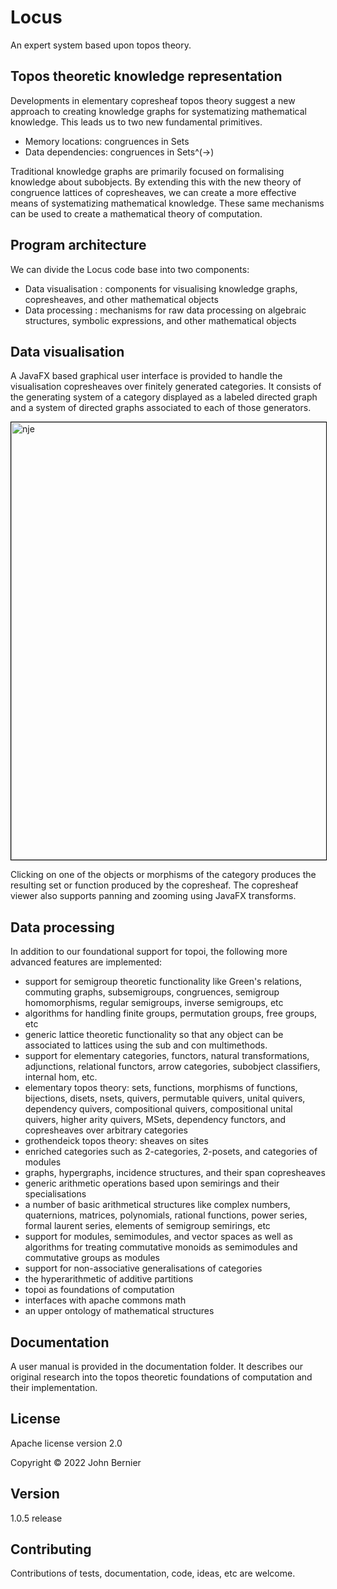 # Locus
An expert system based upon topos theory.

## Topos theoretic knowledge representation
Developments in elementary copresheaf topos theory suggest a new approach to creating knowledge graphs for systematizing mathematical knowledge. This leads us to two new fundamental primitives.

- Memory locations: congruences in Sets
- Data dependencies: congruences in Sets^(->)

Traditional knowledge graphs are primarily focused on formalising knowledge about subobjects. By extending this with the new theory of congruence lattices of copresheaves, we can create a more effective means of systematizing mathematical knowledge. These same mechanisms can be used to create a mathematical theory of computation.

## Program architecture
We can divide the Locus code base into two components:

* Data visualisation : components for visualising knowledge graphs, copresheaves, and other mathematical objects
* Data processing : mechanisms for raw data processing on algebraic structures, symbolic expressions, and other mathematical objects

## Data visualisation
A JavaFX based graphical user interface is provided to handle the visualisation copresheaves over finitely generated categories. It consists of the generating system of a category displayed as a labeled directed graph and a system of directed graphs associated to each of those generators.

<img width="700" alt="nje" style="border:1px solid black;" src="https://i.ibb.co/bms95TJ/copresheaf-viewer.png">

Clicking on one of the objects or morphisms of the category produces the resulting set or function produced by the copresheaf. The copresheaf viewer also supports panning and zooming using JavaFX transforms.

## Data processing
In addition to our foundational support for topoi, the following more advanced features are implemented:

* support for semigroup theoretic functionality like Green's relations, commuting graphs, subsemigroups, congruences, semigroup homomorphisms, regular semigroups, inverse semigroups, etc
* algorithms for handling finite groups, permutation groups, free groups, etc
* generic lattice theoretic functionality so that any object can be associated to lattices using the sub and con multimethods.
* support for elementary categories, functors, natural transformations, adjunctions, relational functors, arrow categories, subobject classifiers, internal hom, etc.
* elementary topos theory: sets, functions, morphisms of functions, bijections, disets, nsets, quivers, permutable quivers, unital quivers, dependency quivers, compositional quivers, compositional unital quivers, higher arity quivers, MSets, dependency functors, and copresheaves over arbitrary categories
* grothendeick topos theory: sheaves on sites 
* enriched categories such as 2-categories, 2-posets, and categories of modules
* graphs, hypergraphs, incidence structures, and their span copresheaves
* generic arithmetic operations based upon semirings and their specialisations
* a number of basic arithmetical structures like complex numbers, quaternions, matrices, polynomials, rational functions, power series, formal laurent series, elements of semigroup semirings, etc
* support for modules, semimodules, and vector spaces as well as algorithms for treating commutative monoids as semimodules and commutative groups as modules
* support for non-associative generalisations of categories
* the hyperarithmetic of additive partitions
* topoi as foundations of computation
* interfaces with apache commons math 
* an upper ontology of mathematical structures

## Documentation 
A user manual is provided in the documentation folder. It describes our original research into the topos theoretic foundations of computation and their implementation.

## License
Apache license version 2.0

Copyright © 2022 John Bernier

## Version
1.0.5 release

## Contributing
Contributions of tests, documentation, code, ideas, etc are welcome.
